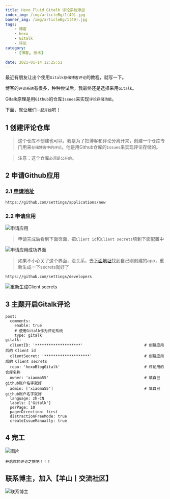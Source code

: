 ```yaml
---
title: Hexo_Fluid_Gitalk 评论系统添加
index_img: /img/articleBg/1(49).jpg
banner_img: /img/articleBg/1(49).jpg
tags:
    - 博客
    - hexo
    - Gitalk
    - 评论
category:
    - [博客, 技术]
 
date: 2021-01-14 12:25:51
---
```


最近有朋友让出个使用`Gitalk存储博客评论`的教程，就写一下。

博客的`评论系统`有很多，种种尝试后，我最终还是选择采用`Gitalk`。

Gitalk原理是用`Github`的仓库`Issues`来实现`评论存储功能`。

下面，就让我们`一起开始`吧！

<!-- more -->

## 1 创建评论仓库

> 这个仓库不创建也可以，我是为了把博客和评论分离开来，创建一个仓库专门用来`存储博客中的评论`。他是用Github仓库的`Issues`来实现评论存储的。

> 注意：这个仓库`必须是公开的`。

## 2 申请Github应用

### 2.1 [申请地址](https://github.com/settings/applications/new)

```
https://github.com/settings/applications/new
```
### 2.2 申请应用

![申请应用](/img/articleContent/Hexo_Fluid_Gitalk/1.png)

> 申请完成后看到下面页面，把`Client id`和`Client secrets`填到下面配置中

![申请应用成功界面](/img/articleContent/Hexo_Fluid_Gitalk/2.png)

> 如果不小心关了这个界面，没关系，去[下面地址](https://github.com/settings/developers)找到自己刚创建的app，重新生成一下secrets就好了

```
https://github.com/settings/developers
```

![重新生成Client secrets](/img/articleContent/Hexo_Fluid_Gitalk/3.png)  

## 3 主题开启Gitalk评论

```
post:
  comments:
    enable: true
    # 使用Gitalk作为评论系统
    type: gitalk   
gitalk:
  clientID: '********************'                           # 创建应用后的 Client id
  clientSecret: '********************'                       # 创建应用后的 Client secrets
  repo: 'hexoBlogGitalk'                                     # 评论用的仓库名称
  owner: 'xiaoma55'                                          # 填自己github账户名字就好
  admin: ['xiaoma55']                                        # 填自己github账户名字就好
  language: zh-CN
  labels: ['Gitalk']
  perPage: 10
  pagerDirection: first
  distractionFreeMode: true
  createIssueManually: true
```

## 4 完工

![图片](/img/articleContent/Hexo_Fluid_Gitalk/4.png)

`开启你的评论之旅吧！！！`

## 联系博主，加入【羊山丨交流社区】
![联系博主](/img/icon/wechatFindMe.png)